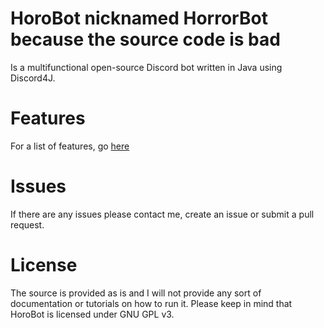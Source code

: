 # HoroBot nicknamed HorrorBot because the source code is bad
Is a multifunctional open-source Discord bot written in Java using Discord4J.

# Features
For a list of features, go <a href="https://bots.discord.pw/bots/289381714885869568">here</a>

# Issues
If there are any issues please contact me, create an issue or submit a pull request.

# License
The source is provided as is and I will not provide any sort of documentation or tutorials on how to run it. Please keep in mind that HoroBot is licensed under GNU GPL v3.
